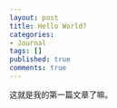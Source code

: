 ```yaml
---
layout: post
title: Hello World?
categories:
- Journal
tags: []
published: true
comments: true
---
```

<p><p>这就是我的第一篇文章了嘛。<br /></p></p>
